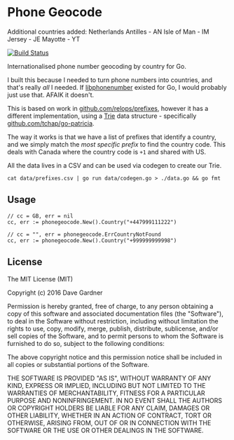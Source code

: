# Phone Geocode
Additional countries added:
Netherlands Antilles - AN
Isle of Man - IM
Jersey - JE
Mayotte - YT

[![Build Status](https://travis-ci.org/davegardnerisme/phonegeocode.svg?branch=master)](https://travis-ci.org/davegardnerisme/phonegeocode)

Internationalised phone number geocoding by country for Go.

I built this because I needed to turn phone numbers into countries, and that's
really _all_ I needed. If [libphonenumber](https://code.google.com/p/libphonenumber/)
existed for Go, I would probably just use that. AFAIK it doesn't.

This is based on work in [github.com/relops/prefixes](https://github.com/relops/prefixes),
however it has a different implementation, using a [Trie](http://en.wikipedia.org/wiki/Trie)
data structure - specifically [github.com/tchap/go-patricia](https://github.com/tchap/go-patricia).

The way it works is that we have a list of prefixes that identify a country, and
we simply match the _most specific prefix_ to find the country code. This deals
with Canada where the country code is `+1` and shared with US.

All the data lives in a CSV and can be used via codegen to create our Trie.

```
cat data/prefixes.csv | go run data/codegen.go > ./data.go && go fmt
```

## Usage

```
// cc = GB, err = nil
cc, err := phonegeocode.New().Country("+447999111222")

// cc = "", err = phonegeocode.ErrCountryNotFound
cc, err := phonegeocode.New().Country("+999999999998")
```

## License

The MIT License (MIT)

Copyright (c) 2016 Dave Gardner

Permission is hereby granted, free of charge, to any person obtaining a copy
of this software and associated documentation files (the "Software"), to deal
in the Software without restriction, including without limitation the rights
to use, copy, modify, merge, publish, distribute, sublicense, and/or sell
copies of the Software, and to permit persons to whom the Software is
furnished to do so, subject to the following conditions:

The above copyright notice and this permission notice shall be included in all
copies or substantial portions of the Software.

THE SOFTWARE IS PROVIDED "AS IS", WITHOUT WARRANTY OF ANY KIND, EXPRESS OR
IMPLIED, INCLUDING BUT NOT LIMITED TO THE WARRANTIES OF MERCHANTABILITY,
FITNESS FOR A PARTICULAR PURPOSE AND NONINFRINGEMENT. IN NO EVENT SHALL THE
AUTHORS OR COPYRIGHT HOLDERS BE LIABLE FOR ANY CLAIM, DAMAGES OR OTHER
LIABILITY, WHETHER IN AN ACTION OF CONTRACT, TORT OR OTHERWISE, ARISING FROM,
OUT OF OR IN CONNECTION WITH THE SOFTWARE OR THE USE OR OTHER DEALINGS IN THE
SOFTWARE.
